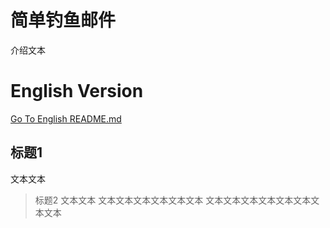 # 简单钓鱼邮件

介绍文本

# English Version

[Go To English README.md](https://github.com/DLTE1208/Simple-Phish-Email/blob/master/README_en.md)

## 标题1
文本文本
> 标题2 文本文本
> 文本文本文本文本文本文本
文本文本文本文本文本文本文本文本

